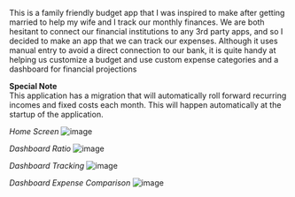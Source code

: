 This is a family friendly budget app that I was inspired to make after getting married to help my wife and I track our monthly finances.
We are both hesitant to connect our financial institutions to any 3rd party apps, and so I decided to make an app that we can track our expenses. Although it
uses manual entry to avoid a direct connection to our bank, it is quite handy at helping us customize a budget and use custom expense categories and a dashboard for financial projections

**Special Note**<br>
This application has a migration that will automatically roll forward recurring incomes and fixed costs each month. This will happen automatically at the startup of the application.

*Home Screen*
![image](https://github.com/gjones94/BudgetApplication/assets/141204905/e67f354b-13f0-4d32-8b85-5d13336a0e37)

*Dashboard Ratio*
![image](https://github.com/gjones94/BudgetApplication/assets/141204905/986b4580-f407-40b6-846a-effd1a02413e)

*Dashboard Tracking*
![image](https://github.com/gjones94/BudgetApplication/assets/141204905/e075fe45-af62-40ab-8bb5-91d65a366986)

*Dashboard Expense Comparison*
![image](https://github.com/gjones94/BudgetApplication/assets/141204905/21d2b26e-14a2-41cf-bfee-2582e568319f)
